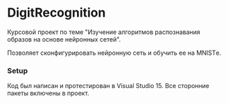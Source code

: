 # DigitRecognition
Курсовой проект по теме "Изучение алгоритмов распознавания образов на основе нейронных сетей".

Позволяет сконфигурировать нейронную сеть и обучить ее на MNISTе.

### Setup 
Код был написан и протестирован в Visual Studio 15. 
Все сторонние пакеты включены в проект.
